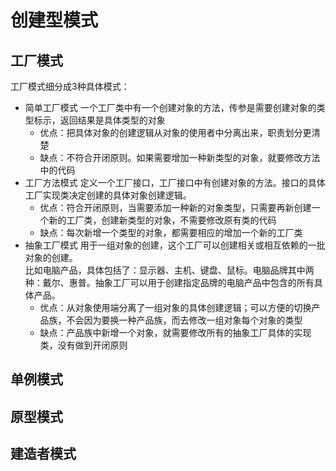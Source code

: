 # 创建型模式
## 工厂模式
工厂模式细分成3种具体模式：  
- 简单工厂模式
  一个工厂类中有一个创建对象的方法，传参是需要创建对象的类型标示，返回结果是具体类型的对象
  - 优点：把具体对象的创建逻辑从对象的使用者中分离出来，职责划分更清楚
  - 缺点：不符合开闭原则。如果需要增加一种新类型的对象，就要修改方法中的代码
- 工厂方法模式
  定义一个工厂接口，工厂接口中有创建对象的方法。接口的具体工厂实现类决定创建的具体对象创建逻辑。  
  - 优点：符合开闭原则，当需要添加一种新的对象类型，只需要再新创建一个新的工厂类，创建新类型的对象，不需要修改原有类的代码
  - 缺点：每次新增一个类型的对象，都需要相应的增加一个新的工厂类
- 抽象工厂模式
  用于一组对象的创建，这个工厂可以创建相关或相互依赖的一批对象的创建。  
  比如电脑产品，具体包括了：显示器、主机、键盘、鼠标。电脑品牌其中两种：戴尔、惠普。抽象工厂可以用于创建指定品牌的电脑产品中包含的所有具体产品。  
  - 优点：从对象使用端分离了一组对象的具体创建逻辑；可以方便的切换产品族，不会因为要换一种产品族，而去修改一组对象每个对象的类型
  - 缺点：产品族中新增一个对象，就需要修改所有的抽象工厂具体的实现类，没有做到开闭原则
## 单例模式
## 原型模式
## 建造者模式
